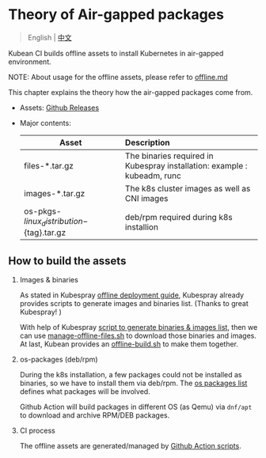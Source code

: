 
# Theory of Air-gapped packages

> English | [中文](../zh/theory-of-air-gapped-package.md)

Kubean CI builds offline assets to install Kubernetes in air-gapped environment.

NOTE: About usage for the offline assets, please refer to [offline.md](./offline.md)

This chapter explains the theory how the air-gapped packages come from.

- Assets: [Github Releases](https://github.com/kubean-io/kubean/releases)
- Major contents:

  |  Asset | Description  |
  |  -----------------------  | :---------------------  |
  | files-*.tar.gz  | The binaries required in Kubespray installation: example : kubeadm, runc |
  | images-*.tar.gz  | The k8s cluster images as well as CNI images  |
  | os-pkgs-${linux_distribution}-${tag}.tar.gz | deb/rpm required during k8s installion  |

## How to build the assets

1. Images & binaries

   As stated in Kubespray [offline deployment guide](https://github.com/kubernetes-sigs/kubespray/blob/master/contrib/offline/README.md),
   Kubespray already provides scripts to generate images and binaries list. (Thanks to great Kubespray! )

   With help of Kubespray [script to generate binaries & images list](https://github.com/kubernetes-sigs/kubespray/blob/master/contrib/offline/generate_list.sh),
   then we can use [manage-offline-files.sh](https://github.com/kubernetes-sigs/kubespray/tree/master/contrib/offline#manage-offline-files.sh) to download those binaries and images.
   At last, Kubean provides an [offline-build.sh](https://github.com/kubean-io/kubean/blob/main/.github/workflows/call-offline-build.yaml) to make them together.

2. os-packages (deb/rpm)

   During the k8s installation, a few packages could not be installed as binaries, so we have to install them via deb/rpm.
   The [os packages list](https://github.com/kubean-io/kubean/blob/main/build/os-packages/packages.yml) defines what packages will be involved.

   Github Action will build packages in different OS (as Qemu) via `dnf/apt` to download and archive RPM/DEB packages.

3. CI process

   The offline assets are generated/managed by [Github Action scripts](https://github.com/kubean-io/kubean/tree/main/.github/workflows).
